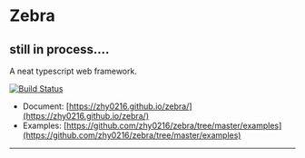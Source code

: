 # Zebra
## still in process....

A neat typescript web framework.

[![Build Status](https://travis-ci.org/zhy0216/zebra.svg?branch=master)](https://travis-ci.org/zhy0216/zebra)

* Document: [https://zhy0216.github.io/zebra/](https://zhy0216.github.io/zebra/)
* Examples: [https://github.com/zhy0216/zebra/tree/master/examples](https://github.com/zhy0216/zebra/tree/master/examples) 

---------
